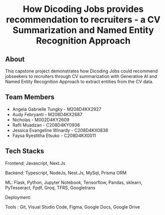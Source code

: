 # <h1 align="center">How Dicoding Jobs provides recommendation to recruiters - a CV Summarization and Named Entity Recognition Approach </h1>


## About

This capstone project demonstrates how Dicoding Jobs could recommend jobseekers to recruiters through CV summarization with Generative AI and Named Entity Recognition Approach to extract entities from the CV data.

## Team Members
- Angela Gabrielle Tungky - M208D4KX2927
- Audy Febryanti - M208D4KX2687
- Nicholas - M002D4KY2609
- Rafli Muadzan - C208D4KY0936
- Jessica Evangeline Winardy - C208D4KX0836
- Faysa Ryestitha Etsuko - C208D4KX0011

## Tech Stacks

Frontend: Javascript, Next.Js

Backend: Typescript, NodeJs, Nest.Js, MySql, Prisma ORM

ML: Flask, Python, Jupyter Notebook, Tensorflow, Pandas, sklearn,  PyTesseract, Fpdf, Groq, TFRS, Googletrans

Deployment: 

Tools : Git, Visual Studio Code, Figma, Google Docs, Google Drive

<!--

**Here are some ideas to get you started:**

🙋‍♀️ A short introduction - what is your organization all about?
🌈 Contribution guidelines - how can the community get involved?
👩‍💻 Useful resources - where can the community find your docs? Is there anything else the community should know?
🍿 Fun facts - what does your team eat for breakfast?
🧙 Remember, you can do mighty things with the power of [Markdown](https://docs.github.com/github/writing-on-github/getting-started-with-writing-and-formatting-on-github/basic-writing-and-formatting-syntax)
-->
